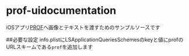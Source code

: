 # prof-uidocumentation

iOSアプリ[PROF](https://itunes.apple.com/jp/app/prof-3shi-jiande-xiaoerusns/id1076211312?mt=8)へ画像とテキストを渡すためのサンプルソースです

##必要な設定
info.plistにLSApplicationQueriesSchemesのkeyと値にprofのURLスキームである`prof`を追加します
